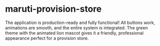 # maruti-provision-store
The application is production-ready and fully functional! All buttons work, animations are smooth, and the entire system is integrated. The green theme with the animated lion mascot gives it a friendly, professional appearance perfect for a provision store.
